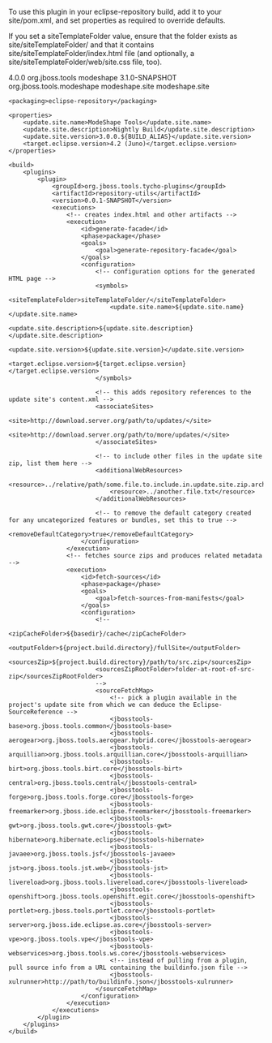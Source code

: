 To use this plugin in your eclipse-repository build, add it to your site/pom.xml, and set 
properties as required to override defaults.

If you set a siteTemplateFolder value, ensure that the folder exists as site/siteTemplateFolder/ and that it contains site/siteTemplateFolder/index.html file (and optionally, a site/siteTemplateFolder/web/site.css file, too).

<?xml version="1.0" encoding="UTF-8"?>
<project xmlns="http://maven.apache.org/POM/4.0.0" xmlns:xsi="http://www.w3.org/2001/XMLSchema-instance"
	xsi:schemaLocation="http://maven.apache.org/POM/4.0.0 http://maven.apache.org/xsd/maven-4.0.0.xsd">
	<modelVersion>4.0.0</modelVersion>
	<parent>
		<groupId>org.jboss.tools</groupId>
		<artifactId>modeshape</artifactId>
		<version>3.1.0-SNAPSHOT</version>
	</parent>
	<groupId>org.jboss.tools.modeshape</groupId>
	<artifactId>modeshape.site</artifactId>
	<name>modeshape.site</name>
	
	<packaging>eclipse-repository</packaging>

	<properties>
		<update.site.name>ModeShape Tools</update.site.name>
		<update.site.description>Nightly Build</update.site.description>
		<update.site.version>3.0.0.${BUILD_ALIAS}</update.site.version>
		<target.eclipse.version>4.2 (Juno)</target.eclipse.version>
	</properties>

	<build>
		<plugins>
			<plugin>
				<groupId>org.jboss.tools.tycho-plugins</groupId>
				<artifactId>repository-utils</artifactId>
				<version>0.0.1-SNAPSHOT</version>
				<executions>
					<!-- creates index.html and other artifacts -->
					<execution>
						<id>generate-facade</id>
						<phase>package</phase>
						<goals>
							<goal>generate-repository-facade</goal>
						</goals>
						<configuration>
							<!-- configuration options for the generated HTML page -->
							<symbols>
								<siteTemplateFolder>siteTemplateFolder/</siteTemplateFolder>
								<update.site.name>${update.site.name}</update.site.name>
								<update.site.description>${update.site.description}</update.site.description>
								<update.site.version>${update.site.version}</update.site.version>
								<target.eclipse.version>${target.eclipse.version}</target.eclipse.version>
							</symbols>

							<!-- this adds repository references to the update site's content.xml -->
							<associateSites>
								<site>http://download.server.org/path/to/updates/</site>
								<site>http://download.server.org/path/to/more/updates/</site>
							</associateSites>

							<!-- to include other files in the update site zip, list them here -->
							<additionalWebResources>
								<resource>../relative/path/some.file.to.include.in.update.site.zip.archive.txt</resource>
								<resource>../another.file.txt</resource>
							</additionalWebResources>

							<!-- to remove the default category created for any uncategorized features or bundles, set this to true -->
							<removeDefaultCategory>true</removeDefaultCategory>
						</configuration>
					</execution>
					<!-- fetches source zips and produces related metadata -->
					<execution>
						<id>fetch-sources</id>
						<phase>package</phase>
						<goals>
							<goal>fetch-sources-from-manifests</goal>
						</goals>
						<configuration>
							<!-- 
							<zipCacheFolder>${basedir}/cache</zipCacheFolder> 
							<outputFolder>${project.build.directory}/fullSite</outputFolder> 
							<sourcesZip>${project.build.directory}/path/to/src.zip</sourcesZip>
							<sourcesZipRootFolder>folder-at-root-of-src-zip</sourcesZipRootFolder>
							-->
							<sourceFetchMap>
								<!-- pick a plugin available in the project's update site from which we can deduce the Eclipse-SourceReference -->
								<jbosstools-base>org.jboss.tools.common</jbosstools-base>
								<jbosstools-aerogear>org.jboss.tools.aerogear.hybrid.core</jbosstools-aerogear>
								<jbosstools-arquillian>org.jboss.tools.arquillian.core</jbosstools-arquillian>
								<jbosstools-birt>org.jboss.tools.birt.core</jbosstools-birt>
								<jbosstools-central>org.jboss.tools.central</jbosstools-central>
								<jbosstools-forge>org.jboss.tools.forge.core</jbosstools-forge>
								<jbosstools-freemarker>org.jboss.ide.eclipse.freemarker</jbosstools-freemarker>
								<jbosstools-gwt>org.jboss.tools.gwt.core</jbosstools-gwt>
								<jbosstools-hibernate>org.hibernate.eclipse</jbosstools-hibernate>
								<jbosstools-javaee>org.jboss.tools.jsf</jbosstools-javaee>
								<jbosstools-jst>org.jboss.tools.jst.web</jbosstools-jst>
								<jbosstools-livereload>org.jboss.tools.livereload.core</jbosstools-livereload>
								<jbosstools-openshift>org.jboss.tools.openshift.egit.core</jbosstools-openshift>
								<jbosstools-portlet>org.jboss.tools.portlet.core</jbosstools-portlet>
								<jbosstools-server>org.jboss.ide.eclipse.as.core</jbosstools-server>
								<jbosstools-vpe>org.jboss.tools.vpe</jbosstools-vpe>
								<jbosstools-webservices>org.jboss.tools.ws.core</jbosstools-webservices>
								<!-- instead of pulling from a plugin, pull source info from a URL containing the buildinfo.json file -->
								<jbosstools-xulrunner>http://path/to/buildinfo.json</jbosstools-xulrunner>
							</sourceFetchMap>
						</configuration>
					</execution>
				</executions>
			</plugin>
		</plugins>
	</build>
</project>
